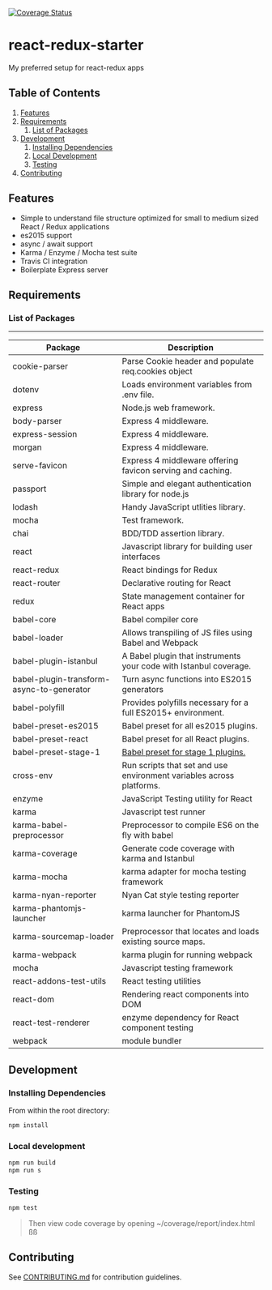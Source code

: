 [![Coverage Status](https://coveralls.io/repos/github/Jukejc/react-redux-starter/badge.svg?branch=master)](https://coveralls.io/github/Jukejc/react-redux-starter?branch=master)

# react-redux-starter
My preferred setup for react-redux apps

## Table of Contents
1. [Features](#features)
1. [Requirements](#requirements)
    1. [List of Packages](#list-of-packages)
1. [Development](#development)
    1. [Installing Dependencies](#installing-dependencies)
    1. [Local Development](#local-development)
    1. [Testing](#testing)
1. [Contributing](#contributing)

## Features
- Simple to understand file structure optimized for small to medium sized React / Redux applications
- es2015 support
- async / await support
- Karma / Enzyme / Mocha test suite
- Travis CI integration
- Boilerplate Express server


## Requirements

### List of Packages
----------------

| Package                         | Description                                                           |
| ------------------------------- | --------------------------------------------------------------------- |
| cookie-parser                   | Parse Cookie header and populate req.cookies object                   |
| dotenv                          | Loads environment variables from .env file.                           |
| express                         | Node.js web framework.                                                |
| body-parser                     | Express 4 middleware.                                                 |
| express-session                 | Express 4 middleware.                                                 |
| morgan                          | Express 4 middleware.                                                 |
| serve-favicon                   | Express 4 middleware offering favicon serving and caching.            |
| passport                        | Simple and elegant authentication library for node.js                 |
| lodash                          | Handy JavaScript utlities library.                                    |
| mocha                           | Test framework.                                                       |
| chai                            | BDD/TDD assertion library.                                            |
| react                           | Javascript library for building user interfaces                       |
| react-redux                     | React bindings for Redux                                              |
| react-router                    | Declarative routing for React                                         |
| redux                           | State management container for React apps                             |
| babel-core                      | Babel compiler core                                                   |
| babel-loader                    | Allows transpiling of JS files using Babel and Webpack                |
| babel-plugin-istanbul           | A Babel plugin that instruments your code with Istanbul coverage.     |
| babel-plugin-transform-async-to-generator | Turn async functions into ES2015 generators                 |
| babel-polyfill                  | Provides polyfills necessary for a full ES2015+ environment.          |
| babel-preset-es2015             | Babel preset for all es2015 plugins.                                  |
| babel-preset-react              | Babel preset for all React plugins.                                   |
| babel-preset-stage-1            | [Babel preset for stage 1 plugins.](https://www.npmjs.com/package/babel-preset-stage-1) |
| cross-env                       | Run scripts that set and use environment variables across platforms.  |
| enzyme                          | JavaScript Testing utility for React                                  |
| karma                           | Javascript test runner                                                |
| karma-babel-preprocessor        | Preprocessor to compile ES6 on the fly with babel                     |
| karma-coverage                  | Generate code coverage with karma and Istanbul                        |
| karma-mocha                     | karma adapter for mocha testing framework                             |
| karma-nyan-reporter             | Nyan Cat style testing reporter                                       |
| karma-phantomjs-launcher | karma launcher for PhantomJS |
| karma-sourcemap-loader | Preprocessor that locates and loads existing source maps. |
| karma-webpack | karma plugin for running webpack |
| mocha | Javascript testing framework |
| react-addons-test-utils | React testing utilities |
| react-dom | Rendering react components into DOM |
| react-test-renderer | enzyme dependency for React component testing |
| webpack | module bundler |

## Development

### Installing Dependencies

From within the root directory:

```sh
npm install
```

### Local development

```sh
npm run build
npm run s
```

### Testing

```sh
npm test
```
> Then view code coverage by opening ~/coverage/report/index.html
ßß

## Contributing

See [CONTRIBUTING.md](CONTRIBUTING.md) for contribution guidelines.